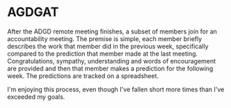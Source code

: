 # AGDGAT

After the ADGD remote meeting finishes, a subset of members join for an
accountability meeting.  The premise is simple, each member briefly describes
the work that member did in the previous week, specifically compared to
the prediction that member made at the last meeting.  Congratulations,
sympathy, understanding and words of encouragement are provided and then
that member makes a prediction for the following week.  The predictions
are tracked on a spreadsheet.

I'm enjoying this process, even though I've fallen short more times
than I've exceeded my goals.
